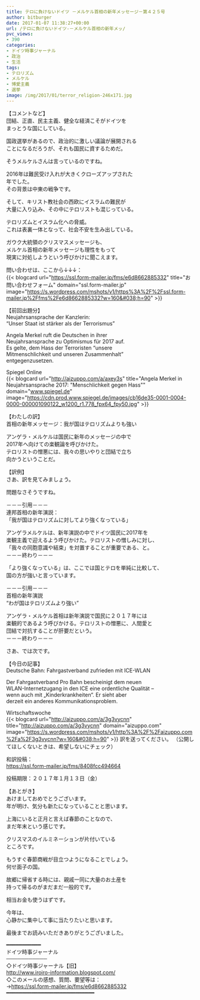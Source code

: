 ```yaml
---
title: テロに負けないドイツ －メルケル首相の新年メッセージ－第４２５号
author: bitburger
date: 2017-01-07 11:38:27+00:00
url: /テロに負けないドイツ-－メルケル首相の新年メッ/
pvc_views:
- 390
categories:
- ドイツ時事ジャーナル
- 政治
- 生活
tags:
- テロリズム
- メルケル
- 博愛主義
- 選挙
image: /img/2017/01/terror_religion-246x171.jpg
---
```

【コメントなど】  
団結、正直、民主主義、健全な経済こそがドイツを  
まっとうな国にしている。 

国政選挙があるので、政治的に激しい議論が展開される  
ことになるだろうが、それも国民に資するためだ。 

そうメルケルさんは言っているのですね。 

2016年は難民受け入れが大きくクローズアップされた  
年でした。  
その背景は中東の戦争です。 

そして、キリスト教社会の西欧にイスラムの難民が  
大量に入り込み、その中にテロリストも混じっている。 

テロリズムとイスラム化への脅威。  
これは表裏一体となって、社会不安を生み出している。 

ガウク大統領のクリスマスメッセージも、  
メルケル首相の新年メッセージも理性をもって  
現実に対処しようという呼びかけに聞こえます。 

問い合わせは、ここから↓↓↓：  
{{< blogcard url="https://ssl.form-mailer.jp/fms/e6d8662885332" title="&#12362;&#21839;&#12356;&#21512;&#12431;&#12379;&#12501;&#12457;&#12540;&#12512;" domain="ssl.form-mailer.jp" image="https://s.wordpress.com/mshots/v1/https%3A%2F%2Fssl.form-mailer.jp%2Ffms%2Fe6d8662885332?w=160&#038;h=90" >}} 

【前回出題分】  
Neujahrsansprache der Kanzlerin:  
&#8220;Unser Staat ist stärker als der Terrorismus&#8221; 

Angela Merkel ruft die Deutschen in ihrer  
Neujahrsansprache zu Optimismus für 2017 auf.  
Es gelte, dem Hass der Terroristen &#8220;unsere  
Mitmenschlichkeit und unseren Zusammenhalt&#8221;  
entgegenzusetzen. 

Spiegel Online  
{{< blogcard url="http://aizuppo.com/a/axey3s" title="Angela Merkel in Neujahrsansprache 2017: &quot;Menschlichkeit gegen Hass&quot;" domain="www.spiegel.de" image="https://cdn.prod.www.spiegel.de/images/cb16de35-0001-0004-0000-000001090122_w1200_r1.778_fpx64_fpy50.jpg" >}} 

【わたしの訳】  
首相の新年メッセージ：我が国はテロリズムよりも強い

アンゲラ・メルケルは国民に新年のメッセージの中で  
2017年へ向けての楽観論を呼びかけた。  
テロリストの憎悪には、我々の思いやりと団結で立ち  
向かうということだ。 

【訳例】  
さあ、訳を見てみましょう。 

問題なさそうですね。 

－－－引用－－－  
連邦首相の新年演説：  
「我が国はテロリズムに対してより強くなっている」 

アンゲラメルケルは、新年演説の中でドイツ国民に2017年を  
楽観主義で迎えるよう呼びかけた。テロリストの憎しみに対し、  
「我々の同胞意識や結束」を対置することが重要である、と。  
－－－終わり－－－ 

「より強くなっている」は、ここでは国とテロを単純に比較して、  
国の方が強いと言っています。 

－－－引用－－－  
首相の新年演説  
“わが国はテロリズムより強い” 

アンゲラ・メルケル首相は新年演説で国民に２０１７年には  
楽観的であるよう呼びかける。テロリストの憎悪に、人間愛と  
団結で対抗することが肝要だという。  
－－－終わり－－－ 

さあ、では次です。 

【今日の記事】  
Deutsche Bahn: Fahrgastverband zufrieden mit ICE-WLAN 

Der Fahrgastverband Pro Bahn bescheinigt dem neuen  
WLAN-Internetzugang in den ICE eine ordentliche Qualität &#8211;  
wenn auch mit „Kinderkrankheiten“. Er sieht aber  
derzeit ein anderes Kommunikationsproblem. 

Wirtschaftswoche  
{{< blogcard url="http://aizuppo.com/a/3g3vycnn" title="http://aizuppo.com/a/3g3vycnn" domain="aizuppo.com" image="https://s.wordpress.com/mshots/v1/http%3A%2F%2Faizuppo.com%2Fa%2F3g3vycnn?w=160&#038;h=90" >}}  訳を送ってください。 （公開してほしくないときは、希望しないにチェック） 

和訳投稿：  
 <https://ssl.form-mailer.jp/fms/8408fcc494664> 

投稿期限：２０１７年１月１３日（金） 

【あとがき】  
あけましておめでとうございます。  
年が明け、気分も新たになっていることと思います。 

上海にいると正月と言えば春節のことなので、  
まだ年末という感じです。

クリスマスのイルミネーションが片付いている  
ところです。 

もうすぐ春節商戦が目立つようになることでしょう。  
何せ面子の国。

故郷に帰省する時には、親戚一同に大量のお土産を  
持って帰るのがまだまだ一般的です。 

相当お金も使うはずです。 

今年は、  
心静かに集中して事に当たりたいと思います。 

最後までお読みいただきありがとうございました。 

━━━━━━━━━━━  
ドイツ時事ジャーナル  
───────────  
◇ドイツ時事ジャーナル【旧】  
<http://www.iroiro-information.blogspot.com/>  
◇このメールの感想、質問、要望等は：  
-><https://ssl.form-mailer.jp/fms/e6d8662885332>  
━━━━━━━━━━━━━━━━━━━━━━━━━━━━